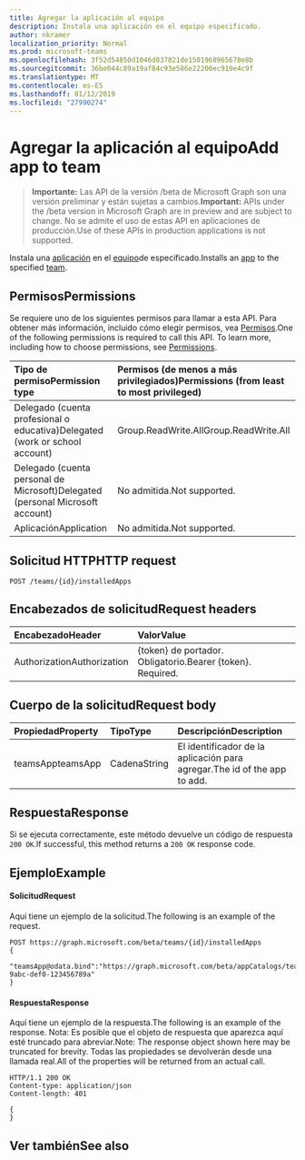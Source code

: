 ```yaml
---
title: Agregar la aplicación al equipo
description: Instala una aplicación en el equipo especificado.
author: nkramer
localization_priority: Normal
ms.prod: microsoft-teams
ms.openlocfilehash: 3f52d54850d1046d837821de1501968965678e8b
ms.sourcegitcommit: 36be044c89a19af84c93e586e22200ec919e4c9f
ms.translationtype: MT
ms.contentlocale: es-ES
ms.lasthandoff: 01/12/2019
ms.locfileid: "27990274"
---
```

# <a name="add-app-to-team"></a><span data-ttu-id="86e32-103">Agregar la aplicación al equipo</span><span class="sxs-lookup"><span data-stu-id="86e32-103">Add app to team</span></span>

> <span data-ttu-id="86e32-104">**Importante:** Las API de la versión /beta de Microsoft Graph son una versión preliminar y están sujetas a cambios.</span><span class="sxs-lookup"><span data-stu-id="86e32-104">**Important:** APIs under the /beta version in Microsoft Graph are in preview and are subject to change.</span></span> <span data-ttu-id="86e32-105">No se admite el uso de estas API en aplicaciones de producción.</span><span class="sxs-lookup"><span data-stu-id="86e32-105">Use of these APIs in production applications is not supported.</span></span>

<span data-ttu-id="86e32-106">Instala una [aplicación](../resources/teamsapp.md) en el [equipo](../resources/team.md)de especificado.</span><span class="sxs-lookup"><span data-stu-id="86e32-106">Installs an [app](../resources/teamsapp.md) to the specified [team](../resources/team.md).</span></span>

## <a name="permissions"></a><span data-ttu-id="86e32-107">Permisos</span><span class="sxs-lookup"><span data-stu-id="86e32-107">Permissions</span></span>
<span data-ttu-id="86e32-p102">Se requiere uno de los siguientes permisos para llamar a esta API. Para obtener más información, incluido cómo elegir permisos, vea [Permisos](/graph/permissions-reference).</span><span class="sxs-lookup"><span data-stu-id="86e32-p102">One of the following permissions is required to call this API. To learn more, including how to choose permissions, see [Permissions](/graph/permissions-reference).</span></span>

|<span data-ttu-id="86e32-110">Tipo de permiso</span><span class="sxs-lookup"><span data-stu-id="86e32-110">Permission type</span></span>      | <span data-ttu-id="86e32-111">Permisos (de menos a más privilegiados)</span><span class="sxs-lookup"><span data-stu-id="86e32-111">Permissions (from least to most privileged)</span></span>              |
|:--------------------|:---------------------------------------------------------|
|<span data-ttu-id="86e32-112">Delegado (cuenta profesional o educativa)</span><span class="sxs-lookup"><span data-stu-id="86e32-112">Delegated (work or school account)</span></span> | <span data-ttu-id="86e32-113">Group.ReadWrite.All</span><span class="sxs-lookup"><span data-stu-id="86e32-113">Group.ReadWrite.All</span></span>    |
|<span data-ttu-id="86e32-114">Delegado (cuenta personal de Microsoft)</span><span class="sxs-lookup"><span data-stu-id="86e32-114">Delegated (personal Microsoft account)</span></span> | <span data-ttu-id="86e32-115">No admitida.</span><span class="sxs-lookup"><span data-stu-id="86e32-115">Not supported.</span></span>    |
|<span data-ttu-id="86e32-116">Aplicación</span><span class="sxs-lookup"><span data-stu-id="86e32-116">Application</span></span> | <span data-ttu-id="86e32-117">No admitida.</span><span class="sxs-lookup"><span data-stu-id="86e32-117">Not supported.</span></span> |

## <a name="http-request"></a><span data-ttu-id="86e32-118">Solicitud HTTP</span><span class="sxs-lookup"><span data-stu-id="86e32-118">HTTP request</span></span>
<!-- { "blockType": "ignored" } -->
```http
POST /teams/{id}/installedApps
```

## <a name="request-headers"></a><span data-ttu-id="86e32-119">Encabezados de solicitud</span><span class="sxs-lookup"><span data-stu-id="86e32-119">Request headers</span></span>
| <span data-ttu-id="86e32-120">Encabezado</span><span class="sxs-lookup"><span data-stu-id="86e32-120">Header</span></span>       | <span data-ttu-id="86e32-121">Valor</span><span class="sxs-lookup"><span data-stu-id="86e32-121">Value</span></span> |
|:---------------|:--------|
| <span data-ttu-id="86e32-122">Authorization</span><span class="sxs-lookup"><span data-stu-id="86e32-122">Authorization</span></span>  | <span data-ttu-id="86e32-p103">{token} de portador. Obligatorio.</span><span class="sxs-lookup"><span data-stu-id="86e32-p103">Bearer {token}. Required.</span></span>  |

## <a name="request-body"></a><span data-ttu-id="86e32-125">Cuerpo de la solicitud</span><span class="sxs-lookup"><span data-stu-id="86e32-125">Request body</span></span>

| <span data-ttu-id="86e32-126">Propiedad</span><span class="sxs-lookup"><span data-stu-id="86e32-126">Property</span></span>     | <span data-ttu-id="86e32-127">Tipo</span><span class="sxs-lookup"><span data-stu-id="86e32-127">Type</span></span>   |<span data-ttu-id="86e32-128">Descripción</span><span class="sxs-lookup"><span data-stu-id="86e32-128">Description</span></span>|
|:---------------|:--------|:----------|
|<span data-ttu-id="86e32-129">teamsApp</span><span class="sxs-lookup"><span data-stu-id="86e32-129">teamsApp</span></span>|<span data-ttu-id="86e32-130">Cadena</span><span class="sxs-lookup"><span data-stu-id="86e32-130">String</span></span>|<span data-ttu-id="86e32-131">El identificador de la aplicación para agregar.</span><span class="sxs-lookup"><span data-stu-id="86e32-131">The id of the app to add.</span></span>|


## <a name="response"></a><span data-ttu-id="86e32-132">Respuesta</span><span class="sxs-lookup"><span data-stu-id="86e32-132">Response</span></span>

<span data-ttu-id="86e32-133">Si se ejecuta correctamente, este método devuelve un código de respuesta `200 OK`.</span><span class="sxs-lookup"><span data-stu-id="86e32-133">If successful, this method returns a `200 OK` response code.</span></span>
## <a name="example"></a><span data-ttu-id="86e32-134">Ejemplo</span><span class="sxs-lookup"><span data-stu-id="86e32-134">Example</span></span>
#### <a name="request"></a><span data-ttu-id="86e32-135">Solicitud</span><span class="sxs-lookup"><span data-stu-id="86e32-135">Request</span></span>
<span data-ttu-id="86e32-136">Aquí tiene un ejemplo de la solicitud.</span><span class="sxs-lookup"><span data-stu-id="86e32-136">The following is an example of the request.</span></span>
<!-- {
  "blockType": "ignored",
  "name": "get_team"
}-->
```http
POST https://graph.microsoft.com/beta/teams/{id}/installedApps
{
   "teamsApp@odata.bind":"https://graph.microsoft.com/beta/appCatalogs/teamsApps/12345678-9abc-def0-123456789a"
}
```
#### <a name="response"></a><span data-ttu-id="86e32-137">Respuesta</span><span class="sxs-lookup"><span data-stu-id="86e32-137">Response</span></span>
<span data-ttu-id="86e32-138">Aquí tiene un ejemplo de la respuesta.</span><span class="sxs-lookup"><span data-stu-id="86e32-138">The following is an example of the response.</span></span> <span data-ttu-id="86e32-139">Nota: Es posible que el objeto de respuesta que aparezca aquí esté truncado para abreviar.</span><span class="sxs-lookup"><span data-stu-id="86e32-139">Note: The response object shown here may be truncated for brevity.</span></span> <span data-ttu-id="86e32-140">Todas las propiedades se devolverán desde una llamada real.</span><span class="sxs-lookup"><span data-stu-id="86e32-140">All of the properties will be returned from an actual call.</span></span>
<!-- {
  "blockType": "ignored",
  "truncated": true,
  "@odata.type": "microsoft.graph.team"
} -->
```http
HTTP/1.1 200 OK
Content-type: application/json
Content-length: 401

{
}
```

<!-- uuid: 8fcb5dbc-d5aa-4681-8e31-b001d5168d79
2015-10-25 14:57:30 UTC -->
<!-- {
  "type": "#page.annotation",
  "description": "Get team",
  "keywords": "",
  "section": "documentation",
  "tocPath": ""
}-->

## <a name="see-also"></a><span data-ttu-id="86e32-141">Ver también</span><span class="sxs-lookup"><span data-stu-id="86e32-141">See also</span></span>

